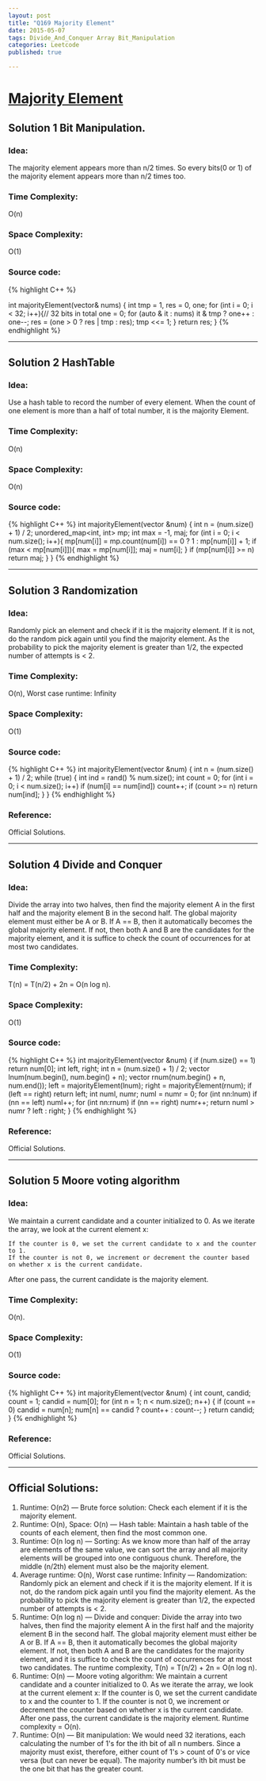```yaml
---
layout: post
title: "Q169 Majority Element"
date: 2015-05-07
tags: Divide_And_Conquer Array Bit_Manipulation
categories: Leetcode
published: true

---
```


# [Majority Element](https://leetcode.com/problems/majority-element/) 

## Solution 1 Bit Manipulation.

### Idea:
The majority element appears more than n/2 times. So every bits(0 or 1) of the majority element appears more than n/2 times too.

### Time Complexity:
O(n)

### Space Complexity:
O(1)

### Source code:
{% highlight C++ %}

int majorityElement(vector<int>& nums) {
    int tmp = 1, res = 0, one;
    for (int i = 0; i < 32; i++){// 32 bits in total
        one = 0;
        for (auto & it : nums)
            it & tmp ? one++ : one--;
        res = (one > 0 ? res | tmp : res);
        tmp <<= 1;
    }
    return res;
}
{% endhighlight %}

---

## Solution 2 HashTable

### Idea:
Use a hash table to record the number of every element. When the count of one element is more than a half of total number, it is the majority Element.

### Time Complexity:
O(n)

### Space Complexity:
O(n)

### Source code:
{% highlight C++ %}
    int majorityElement(vector<int> &num) {
        int n = (num.size() + 1) / 2;
        unordered_map<int, int> mp;
        int max = -1, maj;
        for (int i = 0; i < num.size(); i++){
            mp[num[i]] = mp.count(num[i]) == 0 ? 1 : mp[num[i]] + 1;
            if (max < mp[num[i]]){
                max = mp[num[i]];
                maj = num[i];
            }
            if (mp[num[i]] >= n)
                return maj;
        }
    }
{% endhighlight %}

---

## Solution 3 Randomization

### Idea:
Randomly pick an element and check if it is the majority element. If it is not, do the random pick again until you find the majority element. As the probability to pick the majority element is greater than 1/2, the expected number of attempts is < 2.

### Time Complexity:
O(n), Worst case runtime: Infinity

### Space Complexity:
O(1)

### Source code:
{% highlight C++ %}
    int majorityElement(vector<int> &num) {
        int n = (num.size() + 1) / 2;
        while (true)
        {
            int ind = rand() % num.size();
            int count = 0;
            for (int i = 0; i < num.size(); i++)
                if (num[i] == num[ind])
                    count++;
            if (count >= n)
                return num[ind];
        }
    }
{% endhighlight %}
### Reference:
Official Solutions.

---

## Solution 4 Divide and Conquer

### Idea:
Divide the array into two halves, then find the majority element A in the first half and the majority element B in the second half. The global majority element must either be A or B. If A == B, then it automatically becomes the global majority element. If not, then both A and B are the candidates for the majority element, and it is suffice to check the count of occurrences for at most two candidates.

### Time Complexity:
T(n) = T(n/2) + 2n = O(n log n).

### Space Complexity:
O(1)

### Source code:
{% highlight C++ %}
    int majorityElement(vector<int> &num) {
        if (num.size() == 1)
            return num[0];
        int left, right;
        int n = (num.size() + 1) / 2;
        vector<int> lnum(num.begin(), num.begin() + n);
        vector<int> rnum(num.begin() + n, num.end());
        left = majorityElement(lnum);
        right = majorityElement(rnum);
        if (left == right)
            return left;
        int numl, numr;
        numl = numr = 0;
        for (int nn:lnum)
            if (nn == left)
                numl++;
        for (int nn:rnum)
            if (nn == right)
                numr++;
        return numl > numr ? left : right;
    }
{% endhighlight %}
### Reference:
Official Solutions.

---

## Solution 5 Moore voting algorithm

### Idea:
We maintain a current candidate and a counter initialized to 0. As we iterate the array, we look at the current element x:

    If the counter is 0, we set the current candidate to x and the counter to 1.
    If the counter is not 0, we increment or decrement the counter based on whether x is the current candidate.

After one pass, the current candidate is the majority element.

### Time Complexity:
O(n).

### Space Complexity:
O(1)

### Source code:
{% highlight C++ %}
    int majorityElement(vector<int> &num) {
        int count, candid;
        count = 1; candid = num[0];
        for (int n = 1; n < num.size(); n++)
        {
            if (count == 0)
                candid = num[n];
            num[n] == candid ? count++ : count--;
        }
        return candid;
    }
{% endhighlight %}
### Reference:
Official Solutions.

---

## Official Solutions:

1. Runtime: O(n2) — Brute force solution: Check each element if it is the majority element.
2. Runtime: O(n), Space: O(n) — Hash table: Maintain a hash table of the counts of each element, then find the most common one.
3. Runtime: O(n log n) — Sorting: As we know more than half of the array are elements of the same value, we can sort the array and all majority elements will be grouped into one contiguous chunk. Therefore, the middle (n/2th) element must also be the majority element.
4. Average runtime: O(n), Worst case runtime: Infinity — Randomization: Randomly pick an element and check if it is the majority element. If it is not, do the random pick again until you find the majority element. As the probability to pick the majority element is greater than 1/2, the expected number of attempts is < 2.
5. Runtime: O(n log n) — Divide and conquer: Divide the array into two halves, then find the majority element A in the first half and the majority element B in the second half. The global majority element must either be A or B. If A == B, then it automatically becomes the global majority element. If not, then both A and B are the candidates for the majority element, and it is suffice to check the count of occurrences for at most two candidates. The runtime complexity, T(n) = T(n/2) + 2n = O(n log n).
6. Runtime: O(n) — Moore voting algorithm: We maintain a current candidate and a counter initialized to 0. As we iterate the array, we look at the current element x:
If the counter is 0, we set the current candidate to x and the counter to 1.
If the counter is not 0, we increment or decrement the counter based on whether x is the current candidate.
After one pass, the current candidate is the majority element. Runtime complexity = O(n).
7. Runtime: O(n) — Bit manipulation: We would need 32 iterations, each calculating the number of 1's for the ith bit of all n numbers. Since a majority must exist, therefore, either count of 1's > count of 0's or vice versa (but can never be equal). The majority number’s ith bit must be the one bit that has the greater count.
